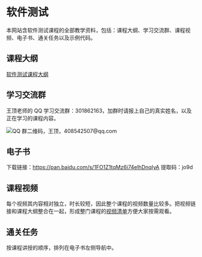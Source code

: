 # 软件测试

本网站含软件测试课程的全部教学资料，包括：课程大纲、学习交流群、课程视频、电子书、通关任务以及示例代码。

## 课程大纲

[软件测试课程大纲](http://naotu.baidu.com/file/97f6e3800b3e05dc5d6b8f77f569ac13?token=a91496347dcbadba)

## 学习交流群

王顶老师的 QQ 学习交流群：301862163，加群时请报上自己的真实姓名，以及正在学习的课程内容。

![QQ 群二维码，王顶，408542507@qq.com](https://cdn.jsdelivr.net/gh/wangding/sample@master/images/student-group.webp)

## 电子书

下载链接：https://pan.baidu.com/s/1FO1Z1tqMz6i74elhDnqIyA
提取码：jo9d

## 课程视频

每个视频其内容相对独立，时长较短，因此整个课程的视频数量比较多。把视频链接和课程大纲整合在一起，形成整门课程的[视频清单](./docs/video.md)方便大家按需观看。

## 通关任务

按课程讲授的顺序，排列在电子书左侧导航中。
